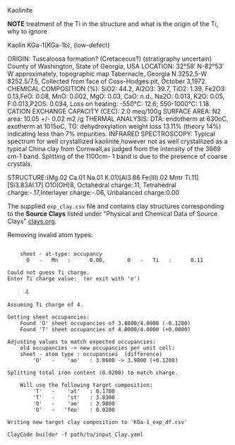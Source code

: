 Kaolinite 


**NOTE** treatment of the Ti in the structure and what is the origin of the Ti, why to ignore


Kaolin KGa-1(KGa-1b), (low-defect)

ORIGIN: Tuscaloosa formation? (Cretaceous?) (stratigraphy uncertain)
County of Washington, State of Georgia, USA
LOCATION: 32°58′ N-82°53′ W approximately, topographic map Tabernacle, Georgia N 3252.5-W 8252.5/7.5, Collected from face of Coss-Hodges pit, October 3,1972.
CHEMICAL COMPOSITION (%): SiO2: 44.2, Al2O3: 39.7, TiO2: 1.39, Fe2O3: 0.13,FeO: 0.08, MnO: 0.002, MgO: 0.03, CaO: n.d., Na2O: 0.013, K2O: 0.05, F:0.013,P2O5: 0.034, Loss on heating: -550°C: 12.6; 550-1000°C: 1.18.
CATION EXCHANGE CAPACITY (CEC): 2.0 meq/100g
SURFACE AREA: N2 area: 10.05 +/- 0.02 m2 /g
THERMAL ANALYSIS: DTA: endotherm at 630oC, exotherm at 1015oC, TG: dehydroxylation weight loss 13.11% (theory 14%) indicating less than 7% impurities.
INFRARED SPECTROSCOPY: Typical spectrum for well crystallized kaolinite,however not as well crystallized as a typical China clay from Cornwall,as judged from the intensity of the 3669 cm-1 band. Splitting of the 1100cm- 1 band is due to the presence of coarse crystals.

STRUCTURE:(Mg.02 Ca.01 Na.01 K.01)[Al3.86 Fe(III).02 Mntr Ti.11][Si3.83Al.17] O10(OH)8, Octahedral charge:.11, Tetrahedral charge:-.17,Interlayer charge:-.06, Unbalanced charge:0.00



The supplied `exp_clay.csv` file and contains clay structures corresponding to the **Source Clays** listed under "Physical and Chemical Data of Source Clays" [clays.org](https://www.clays.org/sourceclays_data/).




Removing invalid atom types:

```

	sheet - at-type: occupancy
	  O   -   Mn   :      0.00, 	  O   -   Ti   :      0.11

Could not guess Ti charge.
Enter Ti charge value:  (or exit with 'e')

```
>4
```
Assuming Ti charge of 4.

Getting sheet occupancies:
	Found 'O' sheet occupancies of 3.8800/4.0000 (-0.1200)
	Found 'T' sheet occupancies of 4.0000/4.0000 (+0.0000)

Adjusting values to match expected occupancies:
	old occupancies -> new occupancies per unit cell:
	sheet - atom type : occupancies  (difference)
		'O'   -    'ao'   : 3.8600 -> 3.9800 (+0.1200)

Splitting total iron content (0.0200) to match charge.

	Will use the following target composition:
		'T'   -    'at'   : 0.1700
		'T'   -    'st'   : 3.8300
		'O'   -    'ao'   : 3.9800
		'O'   -   'feo'   : 0.0200

Writing new target clay composition to 'KGa-1_exp_df.csv'

```


```shell
ClayCode builder -f path/to/input_Clay.yaml
```




